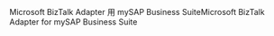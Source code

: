 <span data-ttu-id="be0e2-101">Microsoft BizTalk Adapter 用 mySAP Business Suite</span><span class="sxs-lookup"><span data-stu-id="be0e2-101">Microsoft BizTalk Adapter for mySAP Business Suite</span></span>